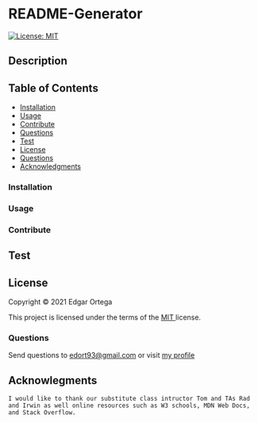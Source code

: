 # README-Generator

[![License: MIT](https://img.shields.io/badge/License-MIT-yellow.svg)](https://opensource.org/licenses/MIT)

## Description

## Table of Contents

- [Installation](#installation)
- [Usage](#usage)
- [Contribute](#contribute)
- [Questions](#questions)
- [Test](#test)
- [License](#license)
- [Questions](#questions)
- [Acknowledgments](#acknowledgments)

### Installation

### Usage

### Contribute

## Test

## License

Copyright &copy; 2021 Edgar Ortega

This project is licensed under the terms of the <a href="https://opensource.org/licenses/MIT" target= "_blank" > MIT </a> license.

### Questions

Send questions to edort93@gmail.com or visit <a href="https://github.com/edgarO93" target= "_blank" >my profile </a><br>

## Acknowlegments

```
I would like to thank our substitute class intructor Tom and TAs Rad and Irwin as well online resources such as W3 schools, MDN Web Docs, and Stack Overflow.
```
